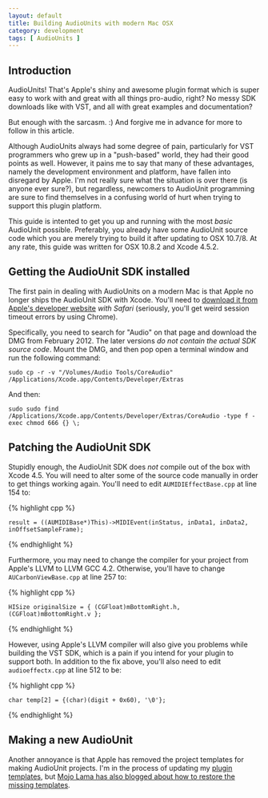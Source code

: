 ```yaml
---
layout: default
title: Building AudioUnits with modern Mac OSX
category: development
tags: [ AudioUnits ]
---
```


Introduction
------------

AudioUnits! That's Apple's shiny and awesome plugin format which is super easy
to work with and great with all things pro-audio, right? No messy SDK
downloads like with VST, and all with great examples and documentation?

But enough with the sarcasm. :) And forgive me in advance for more to follow
in this article.

Although AudioUnits always had some degree of pain, particularly for VST
programmers who grew up in a "push-based" world, they had their good points as
well. However, it pains me to say that many of these advantages, namely the
development environment and platform, have fallen into disregard by Apple. I'm
not really sure what the situation is over there (is anyone ever sure?), but
regardless, newcomers to AudioUnit programming are sure to find themselves in
a confusing world of hurt when trying to support this plugin platform.

This guide is intented to get you up and running with the most *basic*
AudioUnit possible. Preferably, you already have some AudioUnit source code
which you are merely trying to build it after updating to OSX 10.7/8. At any
rate, this guide was written for OSX 10.8.2 and Xcode 4.5.2.


Getting the AudioUnit SDK installed
-----------------------------------

The first pain in dealing with AudioUnits on a modern Mac is that Apple no
longer ships the AudioUnit SDK with Xcode. You'll need to [download it from
Apple's developer website][1] *with Safari* (seriously, you'll get weird
session timeout errors by using Chrome).

Specifically, you need to search for "Audio" on that page and download the DMG
from February 2012. The later versions *do not contain the actual SDK source
code*. Mount the DMG, and then pop open a terminal window and run the
following command:

`sudo cp -r -v "/Volumes/Audio Tools/CoreAudio" /Applications/Xcode.app/Contents/Developer/Extras`

And then:

`sudo sudo find /Applications/Xcode.app/Contents/Developer/Extras/CoreAudio -type f -exec chmod 666 {} \;`


Patching the AudioUnit SDK
--------------------------

Stupidly enough, the AudioUnit SDK does *not* compile out of the box with
Xcode 4.5. You will need to alter some of the source code manually in order to
get things working again. You'll need to edit `AUMIDIEffectBase.cpp` at line
154 to:

{% highlight cpp %}

    result = ((AUMIDIBase*)This)->MIDIEvent(inStatus, inData1, inData2, inOffsetSampleFrame);

{% endhighlight %}

Furthermore, you may need to change the compiler for your project from Apple's
LLVM to LLVM GCC 4.2. Otherwise, you'll have to change `AUCarbonViewBase.cpp`
at line 257 to:

{% highlight cpp %}

    HISize originalSize = { (CGFloat)mBottomRight.h, (CGFloat)mBottomRight.v }; 

{% endhighlight %}

However, using Apple's LLVM compiler will also give you problems while
building the VST SDK, which is a pain if you intend for your plugin to support
both. In addition to the fix above, you'll also need to edit
`audioeffectx.cpp` at line 512 to be:

{% highlight cpp %}

    char temp[2] = {(char)(digit + 0x60), '\0'};

{% endhighlight %}


Making a new AudioUnit
----------------------

Another annoyance is that Apple has removed the project templates for making
AudioUnit projects. I'm in the process of updating my [plugin templates][2],
but [Mojo Lama has also blogged about how to restore the missing
templates][3].


[1]: https://developer.apple.com/downloads/index.action
[2]: https://github.com/teragonaudio/XcodeVstTemplates
[3]: http://www.mojolama.com/restore-apples-audio-unit-templates
